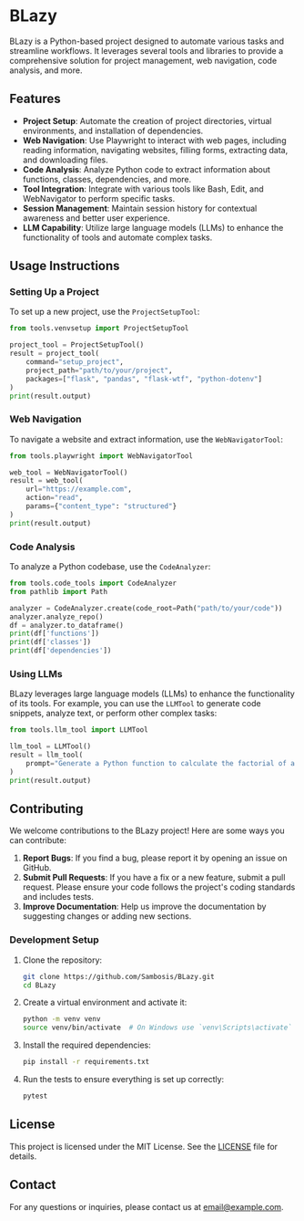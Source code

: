# BLazy

BLazy is a Python-based project designed to automate various tasks and streamline workflows. It leverages several tools and libraries to provide a comprehensive solution for project management, web navigation, code analysis, and more.

## Features

- **Project Setup**: Automate the creation of project directories, virtual environments, and installation of dependencies.
- **Web Navigation**: Use Playwright to interact with web pages, including reading information, navigating websites, filling forms, extracting data, and downloading files.
- **Code Analysis**: Analyze Python code to extract information about functions, classes, dependencies, and more.
- **Tool Integration**: Integrate with various tools like Bash, Edit, and WebNavigator to perform specific tasks.
- **Session Management**: Maintain session history for contextual awareness and better user experience.
- **LLM Capability**: Utilize large language models (LLMs) to enhance the functionality of tools and automate complex tasks.

## Usage Instructions

### Setting Up a Project

To set up a new project, use the `ProjectSetupTool`:

```python
from tools.venvsetup import ProjectSetupTool

project_tool = ProjectSetupTool()
result = project_tool(
    command="setup_project",
    project_path="path/to/your/project",
    packages=["flask", "pandas", "flask-wtf", "python-dotenv"]
)
print(result.output)
```

### Web Navigation

To navigate a website and extract information, use the `WebNavigatorTool`:

```python
from tools.playwright import WebNavigatorTool

web_tool = WebNavigatorTool()
result = web_tool(
    url="https://example.com",
    action="read",
    params={"content_type": "structured"}
)
print(result.output)
```

### Code Analysis

To analyze a Python codebase, use the `CodeAnalyzer`:

```python
from tools.code_tools import CodeAnalyzer
from pathlib import Path

analyzer = CodeAnalyzer.create(code_root=Path("path/to/your/code"))
analyzer.analyze_repo()
df = analyzer.to_dataframe()
print(df['functions'])
print(df['classes'])
print(df['dependencies'])
```

### Using LLMs

BLazy leverages large language models (LLMs) to enhance the functionality of its tools. For example, you can use the `LLMTool` to generate code snippets, analyze text, or perform other complex tasks:

```python
from tools.llm_tool import LLMTool

llm_tool = LLMTool()
result = llm_tool(
    prompt="Generate a Python function to calculate the factorial of a number."
)
print(result.output)
```

## Contributing

We welcome contributions to the BLazy project! Here are some ways you can contribute:

1. **Report Bugs**: If you find a bug, please report it by opening an issue on GitHub.
2. **Submit Pull Requests**: If you have a fix or a new feature, submit a pull request. Please ensure your code follows the project's coding standards and includes tests.
3. **Improve Documentation**: Help us improve the documentation by suggesting changes or adding new sections.

### Development Setup

1. Clone the repository:
   ```sh
   git clone https://github.com/Sambosis/BLazy.git
   cd BLazy
   ```

2. Create a virtual environment and activate it:
   ```sh
   python -m venv venv
   source venv/bin/activate  # On Windows use `venv\Scripts\activate`
   ```

3. Install the required dependencies:
   ```sh
   pip install -r requirements.txt
   ```

4. Run the tests to ensure everything is set up correctly:
   ```sh
   pytest
   ```

## License

This project is licensed under the MIT License. See the [LICENSE](LICENSE) file for details.

## Contact

For any questions or inquiries, please contact us at [email@example.com](mailto:email@example.com).
